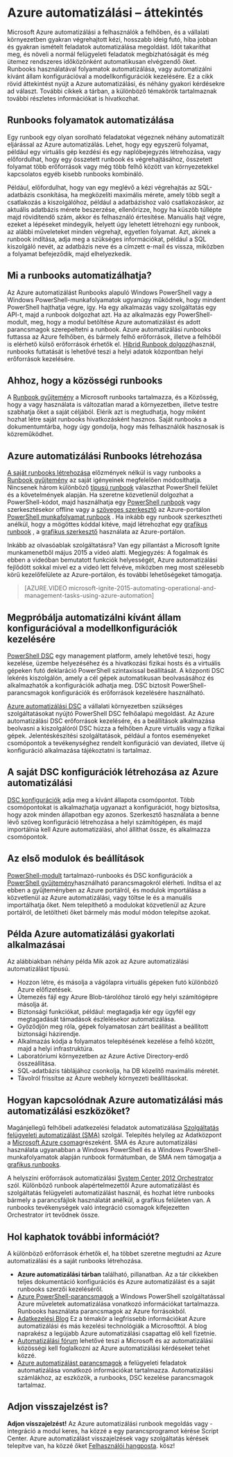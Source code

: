 <properties
    pageTitle="Mi az Azure automatizálást |} Microsoft Azure"
    description="Megtudhatja, milyen Azure automatizálási tartalmaz értéket, és válaszok a gyakori kérdésekre, hogy a kezdéshez hoz létre, a runbooks és Azure automatizálási DSC használatával."
    services="automation"
    documentationCenter=""
    authors="mgoedtel"
    manager="jwhit"
    editor=""
    keywords="Mi az automatizálás, azure automatizálási és azure automatizálási példák"/>
<tags
    ms.service="automation"
    ms.workload="tbd"
    ms.tgt_pltfrm="na"
    ms.devlang="na"
    ms.topic="get-started-article" 
    ms.date="05/10/2016"
    ms.author="magoedte;bwren"/>

# <a name="azure-automation-overview"></a>Azure automatizálási – áttekintés

Microsoft Azure automatizálási a felhasználók a felhőben, és a vállalati környezetben gyakran végrehajtott kézi, hosszabb ideig futó, hiba jobban és gyakran ismételt feladatok automatizálása megoldást. Időt takaríthat meg, és növeli a normál felügyeleti feladatok megbízhatóságát és még ütemez rendszeres időközönként automatikusan elvégzendő őket. Runbooks használatával folyamatok automatizálása, vagy automatizálni kívánt állam konfigurációval a modellkonfigurációk kezelésére. Ez a cikk rövid áttekintést nyújt a Azure automatizálási, és néhány gyakori kérdésekre ad választ. További cikkek a tárban, a különböző témakörök tartalmaznak további részletes információkat is hivatkozhat.


## <a name="automating-processes-with-runbooks"></a>Runbooks folyamatok automatizálása

Egy runbook egy olyan sorolható feladatokat végeznek néhány automatizált eljárással az Azure automatizálás. Lehet, hogy egy egyszerű folyamat, például egy virtuális gép kezdési és egy naplóbejegyzés létrehozása, vagy előfordulhat, hogy egy összetett runbook és végrehajtásához, összetett folyamat több erőforrások vagy még több felhő között van környezetekkel kapcsolatos egyéb kisebb runbooks kombináló.  

Például, előfordulhat, hogy van egy meglévő a kézi végrehajtás az SQL-adatbázis csonkítása, ha megközelíti maximális mérete, amely több segít a csatlakozás a kiszolgálóhoz, például a adatbázishoz való csatlakozáskor, az aktuális adatbázis mérete beszerzése, ellenőrizze, hogy ha küszöb túllépte majd rövidítendő szám, akkor és felhasználó értesítése. Manuális hajt végre, ezeket a lépéseket mindegyik, helyett úgy lehetett létrehozni egy runbook, az alábbi műveleteket minden végrehajt, egyetlen folyamat. Azt, akinek a runbook indítása, adja meg a szükséges információkat, például a SQL kiszolgáló nevét, az adatbázis neve és a címzett e-mail és vissza, miközben a folyamat befejeződik, majd elhelyezkedik. 


## <a name="what-can-runbooks-automate"></a>Mi a runbooks automatizálhatja?

Az Azure automatizálást Runbooks alapuló Windows PowerShell vagy a Windows PowerShell-munkafolyamatok ugyanúgy működnek, hogy mindent PowerShell hajthatja végre, így. Ha egy alkalmazás vagy szolgáltatás egy API-t, majd a runbook dolgozhat azt. Ha az alkalmazás egy PowerShell-modult, meg, hogy a modul betöltése Azure automatizálást és adott parancsmagok szerepeltetni a runbook. Azure automatizálási runbooks futtassa az Azure felhőben, és bármely felhő erőforrások, illetve a felhőből is elérhető külső erőforrások érhetők el. [Hibrid Runbook dolgozó](automation-hybrid-runbook-worker.md)használ, runbooks futtatását is lehetővé teszi a helyi adatok központban helyi erőforrások kezelésére. 


## <a name="getting-runbooks-from-the-community"></a>Ahhoz, hogy a közösségi runbooks

A [Runbook gyűjtemény](automation-runbook-gallery.md#runbooks-in-runbook-gallery) a Microsoft runbooks tartalmazza, és a Közösség, hogy a vagy használata is változatlan marad a környezetben, illetve testre szabhatja őket a saját céljából. Elérik azt is megtudhatja, hogy miként hozhat létre saját runbooks hivatkozásként hasznos. Saját runbooks a dokumentumtárba, hogy úgy gondolja, hogy más felhasználók hasznosak is közreműködhet. 


## <a name="creating-runbooks-with-azure-automation"></a>Azure automatizálási Runbooks létrehozása 

[A saját runbooks létrehozása](automation-creating-importing-runbook.md) előzmények nélkül is vagy runbooks a [Runbook gyűjtemény](http://msdn.microsoft.com/library/azure/dn781422.aspx) az saját igényeinek megfelelően módosíthatja. Nincsenek három különböző [típusú runbook](automation-runbook-types.md) választhat PowerShell felület és a követelmények alapján. Ha szeretne közvetlenül dolgozhat a PowerShell-kódot, majd használhatja egy [PowerShell runbook](automation-runbook-types.md#powershell-runbooks) vagy szerkesztésekor offline vagy a [szöveges szerkesztő](http://msdn.microsoft.com/library/azure/dn879137.aspx) az Azure-portálon [PowerShell munkafolyamat runbook](automation-runbook-types.md#powershell-workflow-runbooks) . Ha inkább egy runbook szerkesztheti anélkül, hogy a mögöttes kóddal kitéve, majd létrehozhat egy [grafikus runbook](automation-runbook-types.md#graphical-runbooks) , a [grafikus szerkesztő](automation-graphical-authoring-intro.md) használata az Azure-portálon. 

Inkább az olvasóablak szolgáltatásra? Van egy pillantást a Microsoft Ignite munkamenetből május 2015 a videó alatti. Megjegyzés: A fogalmak és ebben a videóban bemutatott funkciók helyességét, Azure automatizálási fejlődött sokkal mivel ez a videó lett felvéve, miközben meg most szélesebb körű kezelőfelülete az Azure-portálon, és további lehetőségeket támogatja.

> [AZURE.VIDEO microsoft-ignite-2015-automating-operational-and-management-tasks-using-azure-automation]


## <a name="automating-configuration-management-with-desired-state-configuration"></a>Megpróbálja automatizálni kívánt állam konfigurációval a modellkonfigurációk kezelésére 

[PowerShell DSC](https://technet.microsoft.com/library/dn249912.aspx) egy management platform, amely lehetővé teszi, hogy kezelése, üzembe helyezéséhez és a hivatkozási fizikai hosts és a virtuális gépeken futó deklaráció PowerShell szintaxissal beállítását. A központi DSC lekérés kiszolgálón, amely a cél gépek automatikusan beolvasásához és alkalmazhatók a konfigurációk adhatja meg. DSC biztosít PowerShell-parancsmagok konfigurációk és erőforrások kezelésére használható.  

[Azure automatizálási DSC](automation-dsc-overview.md) a vállalati környezetben szükséges szolgáltatásokat nyújtó PowerShell DSC felhőalapú megoldást.  Az Azure automatizálási DSC erőforrások kezelésére, és a beállítások alkalmazása beolvasni a kiszolgálóról DSC húzza a felhőben Azure virtuális vagy a fizikai gépek.  Jelentéskészítési szolgáltatások, például a fontos eseményeket csomópontok a tevékenységhez rendelt konfiguráció van deviated, illetve új konfiguráció alkalmazása tájékoztatni is tartalmaz. 


## <a name="creating-your-own-dsc-configurations-with-azure-automation"></a>A saját DSC konfigurációk létrehozása az Azure automatizálási

[DSC konfigurációk](automation-dsc-overview.md#azure-automation-dsc-terms) adja meg a kívánt állapota csomópontot.  Több csomópontokat is alkalmazhatja ugyanazt a konfigurációt, hogy biztosítsa, hogy azok minden állapotban egy azonos.  Szerkesztő használata a benne lévő szöveg konfiguráció létrehozása a helyi számítógépen, és majd importálnia kell Azure automatizálási, ahol állíthat össze, és alkalmazza csomópontok.


## <a name="getting-modules-and-configurations"></a>Az első modulok és beállítások 

[PowerShell-modult](automation-runbook-gallery.md#modules-in-powershell-gallery) tartalmazó-runbooks és DSC konfigurációk a [PowerShell gyűjtemény](http://www.powershellgallery.com/)használható parancsmagokról elérheti. Indítsa el az ebben a gyűjteményben az Azure portálról, és modulok importálása a közvetlenül az Azure automatizálási, vagy töltse le és a manuális importálhatja őket. Nem telepíthető a modulokat közvetlenül az Azure portálról, de letöltheti őket bármely más modul módon telepítse azokat. 


## <a name="example-practical-applications-of-azure-automation"></a>Példa Azure automatizálási gyakorlati alkalmazásai 

Az alábbiakban néhány példa Mik azok az Azure automatizálási automatizálást típusú. 

* Hozzon létre, és másolja a vágólapra virtuális gépeken futó különböző Azure előfizetések. 
* Ütemezés fájl egy Azure Blob-tárolóhoz tároló egy helyi számítógépre másolja át. 
* Biztonsági funkciókat, például: megtagadja kér egy ügyfél egy megtagadását támadások észlelésekor automatizálása. 
* Győződjön meg róla, gépek folyamatosan zárt beállítást a beállított biztonsági házirendje.
* Alkalmazás kódja a folyamatos telepítésének kezelése a felhő között, majd a helyi infrastruktúra. 
* Laboratóriumi környezetben az Azure Active Directory-erdő összeállítása. 
* SQL-adatbázis táblájához csonkolja, ha DB közelítő maximális méretét. 
* Távolról frissítse az Azure webhely környezeti beállításokat. 


## <a name="how-does-azure-automation-relate-to-other-automation-tools"></a>Hogyan kapcsolódnak Azure automatizálási más automatizálási eszközöket?

Magánjellegű felhőbeli adatkezelési feladatok automatizálása [Szolgáltatás felügyeleti automatizálást (SMA)](http://technet.microsoft.com/library/dn469260.aspx) szolgál. Telepítés helyileg az Adatközpont a [Microsoft Azure csomag](https://www.microsoft.com/en-us/server-cloud/)részeként. SMA és Azure automatizálási használata ugyanabban a Windows PowerShell és a Windows PowerShell-munkafolyamatok alapján runbook formátumban, de SMA nem támogatja a [grafikus runbooks](automation-graphical-authoring-intro.md).  

A helyszíni erőforrások automatizálási [System Center 2012 Orchestrator](http://technet.microsoft.com/library/hh237242.aspx) szól. Különböző runbook alapértelmezettől Azure automatizálást és szolgáltatás felügyeleti automatizálást használ, és hozhat létre runbooks bármely a parancsfájlok használatát anélkül, a grafikus felületen van. A runbooks tevékenységek való integráció csomagok kifejezetten Orchestrator írt tevődnek össze. 


## <a name="where-can-i-get-more-information"></a>Hol kaphatok további információt? 

A különböző erőforrások érhetők el, ha többet szeretne megtudni az Azure automatizálási és a saját runbooks létrehozása. 

* **Azure automatizálási tárban** található, pillanatban. Az a tár cikkekben teljes dokumentáció konfigurációs és Azure automatizálást és a saját runbooks szerzői kezeléséről. 
* [Azure PowerShell-parancsmagok](http://msdn.microsoft.com/library/jj156055.aspx) a Windows PowerShell szolgáltatással Azure műveletek automatizálása vonatkozó információkat tartalmazza. Runbooks használata parancsmagok az Azure forrásokból. 
* [Adatkezelési Blog](https://azure.microsoft.com/blog/tag/azure-automation/) Ez a témakör a legfrissebb információkat Azure automatizálási és más kezelési technológiák a Microsofttól. A blog naprakész a legújabb Azure automatizálási csapattag elő kell fizetnie. 
* [Automatizálási fórum](http://go.microsoft.com/fwlink/p/?LinkId=390561) lehetővé teszi a Microsoft és az automatizálási közösségi kell foglalkozni az Azure automatizálási kérdéseket tehet közzé. 
* [Azure automatizálást parancsmagok](https://msdn.microsoft.com/library/mt244122.aspx) a felügyeleti feladatok automatizálása vonatkozó információkat tartalmazza. Automatizálási számlákhoz, az eszközök, a runbooks, DSC kezelése parancsmagok tartalmaz.


## <a name="can-i-provide-feedback"></a>Adjon visszajelzést is? 

**Adjon visszajelzést!** Az Azure automatizálási runbook megoldás vagy -integráció a modul keres, ha közzé a egy parancsprogramot kérése Script Center. Azure automatizálást visszajelzések vagy szolgáltatás kérések telepítve van, ha közzé őket [Felhasználói hangposta](http://feedback.windowsazure.com/forums/34192--general-feedback). kösz! 


